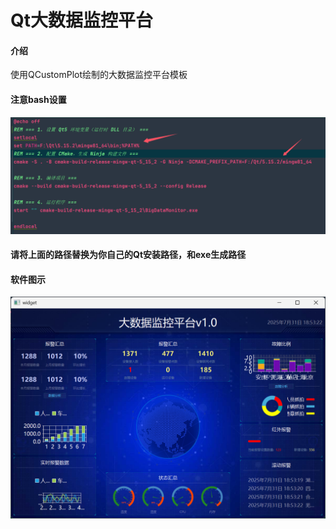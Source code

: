 # Qt大数据监控平台

#### 介绍
使用QCustomPlot绘制的大数据监控平台模板

#### 注意bash设置
![注意](02.png)
#### 请将上面的路径替换为你自己的Qt安装路径，和exe生成路径

#### 软件图示
![图示](01.png)